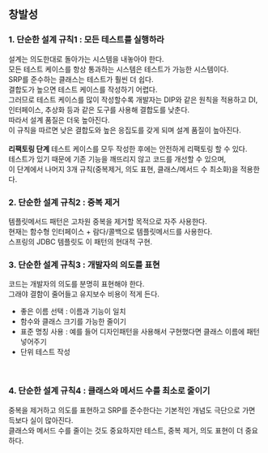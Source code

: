 ## 창발성

### 1. 단순한 설계 규칙1 : 모든 테스트를 실행하라
설계는 의도한대로 돌아가는 시스템을 내놓아야 한다. <br>
모든 테스트 케이스를 항상 통과하는 시스템은 테스트가 가능한 시스템이다. <br>
SRP를 준수하는 클래스는 테스트가 훨씬 더 쉽다. <br>
결합도가 높으면 테스트 케이스를 작성하기 어렵다. <br>
그러므로 테스트 케이스를 많이 작성할수록 개발자는 DIP와 같은 원칙을 적용하고 DI, 인터페이스, 추상화 등과 같은 도구를 사용해 결합도를 낮춘다. <br>
따라서 설계 품질은 더욱 높아진다. <br>
이 규칙을 따르면 낮은 결합도와 높은 응집도를 갖게 되며 설계 품질이 높아진다. <br>
<br>
**리팩토링 단계**
테스트 케이스를 모두 작성한 후에는 안전하게 리팩토링 할 수 있다. <br>
테스트가 있기 때문에 기존 기능을 깨뜨리지 않고 코드를 개선할 수 있으며, <br>
이 단계에서 나머지 3개 규칙(중복제거, 의도 표현, 클래스/메서드 수 최소화)을 적용한다. <br>

### 2. 단순한 설계 규칙2 : 중복 제거
템플릿메서드 패턴은 고차원 중복을 제거할 목적으로 자주 사용한다. <br>
현재는 함수형 인터페이스 + 람다/콜백으로 템플릿메서드를 사용한다. <br>
스프링의 JDBC 템플릿도 이 패턴의 현대적 구현. <br>

### 3. 단순한 설계 규칙3 : 개발자의 의도를 표현
코드는 개발자의 의도를 분명히 표현해야 한다. <br>
그래야 결함이 줄어들고 유지보수 비용이 적게 든다. <br>
- 좋은 이름 선택 : 이름과 기능이 일치 
- 함수와 클래스 크기를 가능한 줄이기
- 표준 명칭 사용 : 예를 들어 디자인패턴을 사용해서 구현했다면 클래스 이름에 패턴 넣어주기
- 단위 테스트 작성
<br>

### 4. 단순한 설계 규칙4 : 클래스와 메서드 수를 최소로 줄이기
중복을 제거하고 의도를 표현하고 SRP를 준수한다는 기본적인 개념도 극단으로 가면 득보다 실이 많아진다. <br>
클래스와 메서드 수를 줄이는 것도 중요하지만 테스트, 중복 제거, 의도 표현이 더 중요하다.